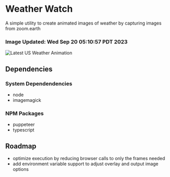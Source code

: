 # Weather Watch

A simple utility to create animated images of weather by capturing images from zoom.earth

### Image Updated: Wed Sep 20 05:10:57 PDT 2023

![Latest US Weather Animation](animations/2023-09-20.webp)

## Dependencies
### System Dependendencies
* node
* imagemagick
### NPM Packages
* puppeteer
* typescript

## Roadmap
* optimize execution by reducing browser calls to only the frames needed
* add environment variable support to adjust overlay and output image options
